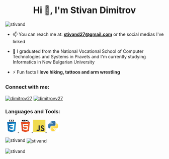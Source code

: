 <h1 align="center">Hi 👋, I'm Stivan Dimitrov</h1>
<p align="left"> <img src="https://komarev.com/ghpvc/?username=stivand&label=Profile%20views&color=0e75b6&style=flat" alt="stivand" /> </p>

- 📫 You can reach me at: **stivand27@gmail.com** or the social medias I've linked

- 📄 I graduated from the National Vocational School of Computer Technologies and Systems in Pravets and I'm currently studying Informatics in New Bulgarian University
- ⚡ Fun facts **I love hiking, tattoos and arm wrestling**

<h3 align="left">Connect with me:</h3>
<p align="left">
<a href="https://fb.com/dimitrov27" target="blank"><img align="center" src="https://raw.githubusercontent.com/rahuldkjain/github-profile-readme-generator/master/src/images/icons/Social/facebook.svg" alt="dimitrov27" height="30" width="40" /></a>
<a href="https://instagram.com/dimitrovv27" target="blank"><img align="center" src="https://raw.githubusercontent.com/rahuldkjain/github-profile-readme-generator/master/src/images/icons/Social/instagram.svg" alt="dimitrovv27" height="30" width="40" /></a>
</p>

<h3 align="left">Languages and Tools:</h3>
<p align="left"> <a href="https://www.w3schools.com/css/" target="_blank" rel="noreferrer"> <img src="https://raw.githubusercontent.com/devicons/devicon/master/icons/css3/css3-original-wordmark.svg" alt="css3" width="40" height="40"/> </a> <a href="https://www.w3.org/html/" target="_blank" rel="noreferrer"> <img src="https://raw.githubusercontent.com/devicons/devicon/master/icons/html5/html5-original-wordmark.svg" alt="html5" width="40" height="40"/> </a> <a href="https://developer.mozilla.org/en-US/docs/Web/JavaScript" target="_blank" rel="noreferrer"> <img src="https://raw.githubusercontent.com/devicons/devicon/master/icons/javascript/javascript-original.svg" alt="javascript" width="40" height="40"/> </a> <a href="https://www.python.org" target="_blank" rel="noreferrer"> <img src="https://raw.githubusercontent.com/devicons/devicon/master/icons/python/python-original.svg" alt="python" width="40" height="40"/> </a> </p>

<p><img align="left" src="https://github-readme-stats.vercel.app/api/top-langs?username=stivand&show_icons=true&locale=en&layout=compact" alt="stivand" /></p>

<p>&nbsp;<img align="center" src="https://github-readme-stats.vercel.app/api?username=stivand&show_icons=true&locale=en" alt="stivand" /></p>

<p><img align="center" src="https://github-readme-streak-stats.herokuapp.com/?user=stivand&" alt="stivand" /></p>
